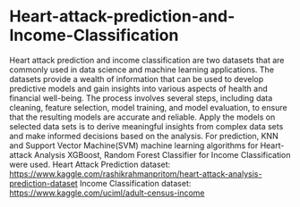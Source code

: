 # Heart-attack-prediction-and-Income-Classification
Heart attack prediction and income classification are two datasets that are commonly used in data science and machine learning applications. The datasets provide a wealth of information that can be used to develop predictive models and gain insights into various aspects of health and financial well-being.
The process involves several steps, including data cleaning, feature selection, model training, and model evaluation, to ensure that the resulting models are accurate and reliable. 
Apply the models on selected data sets is to derive meaningful insights from complex data sets and make informed decisions based on the analysis.
For prediction, KNN and Support Vector Machine(SVM) machine learning algorithms for Heart-attack Analysis XGBoost, Random Forest Classifier for Income Classification were used.
Heart Attack Prediction dataset:
https://www.kaggle.com/rashikrahmanpritom/heart-attack-analysis-prediction-dataset
Income Classification dataset: https://www.kaggle.com/uciml/adult-census-income
